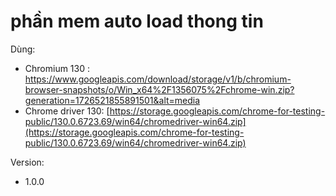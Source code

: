 # phần mem auto load thong tin 

Dùng:

*   Chromium 130 : https://www.googleapis.com/download/storage/v1/b/chromium-browser-snapshots/o/Win_x64%2F1356075%2Fchrome-win.zip?generation=1726521855891501&alt=media
*   Chrome driver 130: [https://storage.googleapis.com/chrome-for-testing-public/130.0.6723.69/win64/chromedriver-win64.zip](https://storage.googleapis.com/chrome-for-testing-public/130.0.6723.69/win64/chromedriver-win64.zip)

Version:

*   1.0.0